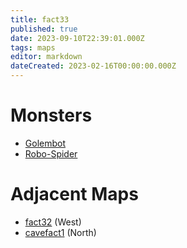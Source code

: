 ```yaml
---
title: fact33
published: true
date: 2023-09-10T22:39:01.000Z
tags: maps
editor: markdown
dateCreated: 2023-02-16T00:00:00.000Z
---
```



# Monsters
 * [Golembot](/monsters/golembot)
 * [Robo-Spider](/monsters/robo-spider)

# Adjacent Maps
 * [fact32](/maps/fact32) (West)
 * [cavefact1](/maps/cavefact1) (North)
